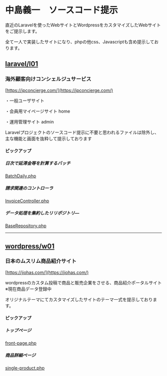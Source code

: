 # 中島義一　ソースコード提示

直近のLaravelを使ったWebサイトとWordpressをカスタマイズしたWebサイトをご提示します。

全て一人で実装したサイトになり、phpの他css、Javascriptも含め提示しております。

## [laravel/l01](https://github.com/nakashima0528/nakashima2024/tree/main/laravel/l01)

### 海外顧客向けコンシェルジュサービス
[https://jpconcierge.com/](https://jpconcierge.com/)

・一般ユーザサイト

・会員用マイページサイト home

・運用管理サイト admin

Laravelプロジェクトのソースコード提示に不要と思われるファイルは除外し、主な機能と画面を抜粋して提示しております

#### ピックアップ

##### 日次で延滞金等を計算するバッチ

[BatchDaily.php](https://github.com/nakashima0528/nakashima2024/blob/main/laravel/l01/app/Console/Commands/BatchDaily.php)

##### 請求関連のコントローラ

[InvoiceController.php](https://github.com/nakashima0528/nakashima2024/blob/main/laravel/l01/app/Http/Controllers/InvoiceController.php)

##### データ処理を集約したリリポジトリ―

[BaseRepository.php](https://github.com/nakashima0528/nakashima2024/blob/main/laravel/l01/app/Repositories/BaseRepository.php)

---

## [wordpress/w01](https://github.com/nakashima0528/nakashima2024/tree/main/wordpress/w01)

### 日本のムスリム商品紹介サイト
[https://jiohas.com/](https://jiohas.com/)

wordpressのカスタム投稿で商品と販売企業をさせる、商品紹介ポータルサイト
※現在商品データ登録中

オリジナルテーマにてカスタマイズしたサイトのテーマ一式を提示しております。

#### ピックアップ

##### トップページ

[front-page.php](https://github.com/nakashima0528/nakashima2024/blob/main/wordpress/w01/front-page.php)

##### 商品詳細ページ

[single-product.php](https://github.com/nakashima0528/nakashima2024/blob/main/wordpress/w01/single-product.php)

